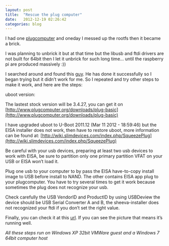 ```yaml
---
layout: post
title:  "Rescue the plug computer"
date:   2012-12-19 02:26:42
categories: blog
---
```


I had one [plugcomputer](http://www.ionics-ems.com/plugcomputer.html) and oneday I messed up the rootfs then it became a brick.

I was planning to unbrick it but at that time but the libusb and ftdi drivers are not built for 64bit then I let it unbrick for such long time… until the raspberry pi are produced massively :))

I searched around and found this [guy](http://mikelev.in/2010/09/unbrick-sheevaplug). He has done it successfully so I began trying but it didn’t work for me. So I repeated and try other steps to make it work, and here are the steps:

uboot version:

The lastest stock version will be 3.4.27, you can get it on [http://www.plugcomputer.org/downloads/plug-basic](http://www.plugcomputer.org/downloads/plug-basic)

I have upgraded uboot to U-Boot 2011.12 (Mar 11 2012 - 18:59:46) but the EISA installer does not work, then have to restore uboot, more information can be found at: [http://wiki.slimdevices.com/index.php/SqueezePlug](http://wiki.slimdevices.com/index.php/SqueezePlug)

Be careful with your usb devices, preparing at least two usb devices to work with EISA, be sure to partition only one primary partition VFAT on your USB or EISA won’t load it.

Plug one usb to your computer to by pass the EISA have-to-copy install image to USB before install to NAND. The other contains EISA app plug to your plugcomputer. You have to try several times to get it work because sometimes the plug does not recognize your usb.

Check carefully the USB VendorID and ProductID by using USBDeview the device should be USB Serial Converter A and B, the sheeva-installer does not recognized your ftdi if you don’t set the right value.

Finally, you can check it at this [url](http://vdchuyen.no-ip.org/). If you can see the picture that means it’s running well.

*All these steps run on Windows XP 32bit VMWare guest and a Windows 7 64bit computer host*
